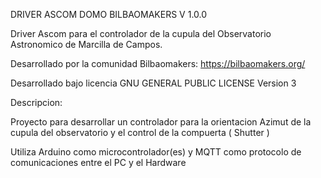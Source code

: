 DRIVER ASCOM DOMO BILBAOMAKERS V 1.0.0

Driver Ascom para el controlador de la cupula del Observatorio Astronomico de Marcilla de Campos.

Desarrollado por la comunidad Bilbaomakers: https://bilbaomakers.org/

Desarrollado bajo licencia GNU GENERAL PUBLIC LICENSE Version 3


Descripcion:

Proyecto para desarrollar un controlador para la orientacion Azimut de la cupula del observatorio y el control de la compuerta ( Shutter )

Utiliza Arduino como microcontrolador(es) y MQTT como protocolo de comunicaciones entre el PC y el Hardware

